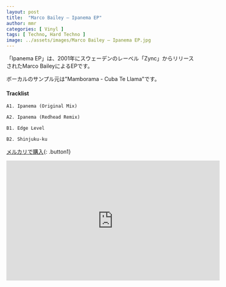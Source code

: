 ```yaml
---
layout: post
title:  "Marco Bailey – Ipanema EP"
author: mmr
categories: [ Vinyl ]
tags: [ Techno, Hard Techno ]
image: ../assets/images/Marco Bailey – Ipanema EP.jpg
---
```


「Ipanema EP」は、2001年にスウェーデンのレーベル「Zync」からリリースされたMarco BaileyによるEPです。

ボーカルのサンプル元は"Mamborama - Cuba Te Llama"です。


#### Tracklist
```md
A1. Ipanema (Original Mix)

A2. Ipanema (Redhead Remix)

B1. Edge Level

B2. Shinjuku-ku
```

[メルカリで購入](https://jp.mercari.com/item/m36780837702?afid=6142608987){: .button1}


<iframe width="560" height="315" src="https://www.youtube.com/embed/dC1N_t3U6h0?si=L6WhpYc-prUyp4dr" title="YouTube video player" frameborder="0" allow="accelerometer; autoplay; clipboard-write; encrypted-media; gyroscope; picture-in-picture; web-share" referrerpolicy="strict-origin-when-cross-origin" allowfullscreen></iframe>